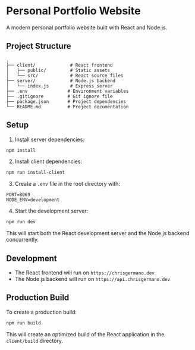 # Personal Portfolio Website

A modern personal portfolio website built with React and Node.js.

## Project Structure

```
.
├── client/             # React frontend
│   ├── public/         # Static assets
│   └── src/            # React source files
├── server/             # Node.js backend
│   └── index.js        # Express server
├── .env               # Environment variables
├── .gitignore         # Git ignore file
├── package.json       # Project dependencies
└── README.md          # Project documentation
```

## Setup

1. Install server dependencies:
```bash
npm install
```

2. Install client dependencies:
```bash
npm run install-client
```

3. Create a `.env` file in the root directory with:
```
PORT=8069
NODE_ENV=development
```

4. Start the development server:
```bash
npm run dev
```

This will start both the React development server and the Node.js backend concurrently.

## Development

- The React frontend will run on `https://chrisgermano.dev`
- The Node.js backend will run on `https://api.chrisgermano.dev`

## Production Build

To create a production build:
```bash
npm run build
```

This will create an optimized build of the React application in the `client/build` directory. 
